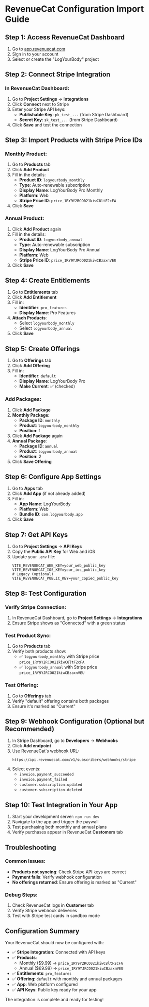 # RevenueCat Configuration Import Guide

## Step 1: Access RevenueCat Dashboard

1. Go to [app.revenuecat.com](https://app.revenuecat.com)
2. Sign in to your account
3. Select or create the "LogYourBody" project

## Step 2: Connect Stripe Integration

### In RevenueCat Dashboard:

1. Go to **Project Settings** → **Integrations**
2. Click **Connect** next to Stripe
3. Enter your Stripe API keys:
   - **Publishable Key**: `pk_test_...` (from Stripe Dashboard)
   - **Secret Key**: `sk_test_...` (from Stripe Dashboard)
4. Click **Save** and test the connection

## Step 3: Import Products with Stripe Price IDs

### Monthly Product:

1. Go to **Products** tab
2. Click **Add Product**
3. Fill in the details:
   - **Product ID**: `logyourbody_monthly`
   - **Type**: Auto-renewable subscription
   - **Display Name**: LogYourBody Pro Monthly
   - **Platform**: Web
   - **Stripe Price ID**: `price_1RY9Y2RCO021kiwC8ltF2cFA`
4. Click **Save**

### Annual Product:

1. Click **Add Product** again
2. Fill in the details:
   - **Product ID**: `logyourbody_annual`
   - **Type**: Auto-renewable subscription
   - **Display Name**: LogYourBody Pro Annual
   - **Platform**: Web
   - **Stripe Price ID**: `price_1RY9YJRCO021kiwCBzaxnVEU`
3. Click **Save**

## Step 4: Create Entitlements

1. Go to **Entitlements** tab
2. Click **Add Entitlement**
3. Fill in:
   - **Identifier**: `pro_features`
   - **Display Name**: Pro Features
4. **Attach Products**:
   - Select `logyourbody_monthly`
   - Select `logyourbody_annual`
5. Click **Save**

## Step 5: Create Offerings

1. Go to **Offerings** tab
2. Click **Add Offering**
3. Fill in:
   - **Identifier**: `default`
   - **Display Name**: LogYourBody Pro
   - **Make Current**: ✅ (checked)

### Add Packages:

1. Click **Add Package**
2. **Monthly Package**:
   - **Package ID**: `monthly`
   - **Product**: `logyourbody_monthly`
   - **Position**: 1
3. Click **Add Package** again
4. **Annual Package**:
   - **Package ID**: `annual`
   - **Product**: `logyourbody_annual`
   - **Position**: 2
5. Click **Save Offering**

## Step 6: Configure App Settings

1. Go to **Apps** tab
2. Click **Add App** (if not already added)
3. Fill in:
   - **App Name**: LogYourBody
   - **Platform**: Web
   - **Bundle ID**: `com.logyourbody.app`
4. Click **Save**

## Step 7: Get API Keys

1. Go to **Project Settings** → **API Keys**
2. Copy the **Public API Key** for Web and iOS
3. Update your `.env` file:
   ```env
   VITE_REVENUECAT_WEB_KEY=your_web_public_key
   VITE_REVENUECAT_IOS_KEY=your_ios_public_key
   # Legacy (optional)
   VITE_REVENUECAT_PUBLIC_KEY=your_copied_public_key
   ```

## Step 8: Test Configuration

### Verify Stripe Connection:

1. In RevenueCat Dashboard, go to **Project Settings** → **Integrations**
2. Ensure Stripe shows as "Connected" with a green status

### Test Product Sync:

1. Go to **Products** tab
2. Verify both products show:
   - ✅ `logyourbody_monthly` with Stripe price `price_1RY9Y2RCO021kiwC8ltF2cFA`
   - ✅ `logyourbody_annual` with Stripe price `price_1RY9YJRCO021kiwCBzaxnVEU`

### Test Offering:

1. Go to **Offerings** tab
2. Verify "default" offering contains both packages
3. Ensure it's marked as "Current"

## Step 9: Webhook Configuration (Optional but Recommended)

1. In Stripe Dashboard, go to **Developers** → **Webhooks**
2. Click **Add endpoint**
3. Use RevenueCat's webhook URL:
   ```
   https://api.revenuecat.com/v1/subscribers/webhooks/stripe
   ```
4. Select events:
   - `invoice.payment_succeeded`
   - `invoice.payment_failed`
   - `customer.subscription.updated`
   - `customer.subscription.deleted`

## Step 10: Test Integration in Your App

1. Start your development server: `npm run dev`
2. Navigate to the app and trigger the paywall
3. Test purchasing both monthly and annual plans
4. Verify purchases appear in RevenueCat **Customers** tab

## Troubleshooting

### Common Issues:

- **Products not syncing**: Check Stripe API keys are correct
- **Payment fails**: Verify webhook configuration
- **No offerings returned**: Ensure offering is marked as "Current"

### Debug Steps:

1. Check RevenueCat logs in **Customer** tab
2. Verify Stripe webhook deliveries
3. Test with Stripe test cards in sandbox mode

## Configuration Summary

Your RevenueCat should now be configured with:

- ✅ **Stripe Integration**: Connected with API keys
- ✅ **Products**:
  - Monthly ($9.99) → `price_1RY9Y2RCO021kiwC8ltF2cFA`
  - Annual ($69.99) → `price_1RY9YJRCO021kiwCBzaxnVEU`
- ✅ **Entitlements**: `pro_features`
- ✅ **Offering**: `default` with monthly and annual packages
- ✅ **App**: Web platform configured
- ✅ **API Keys**: Public key ready for your app

The integration is complete and ready for testing!
